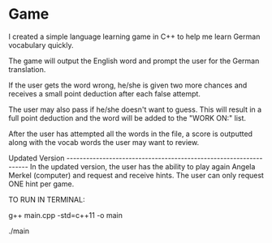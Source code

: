 # Game

I created a simple language learning game in C++ to help me learn German vocabulary quickly. 

The game will output the English word and prompt the user for the German translation.

If the user gets the word wrong, he/she is given two more chances and receives a small point deduction after each false attempt.

The user may also pass if he/she doesn't want to guess. This will result in a full point deduction and the word will be added to the "WORK ON:" list.

After the user has attempted all the words in the file, a score is outputted along with the vocab words the user may want to review.


Updated Version ------------------------------------------------------------------
In the updated version, the user has the ability to play again Angela Merkel (computer) and request and receive hints. The user can only request ONE hint per game.


TO RUN IN TERMINAL:

g++ main.cpp -std=c++11 -o main

./main

